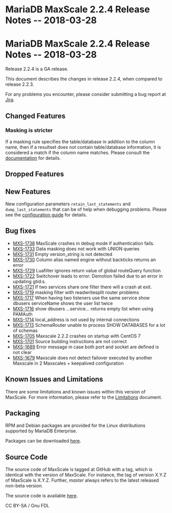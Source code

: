 
# MariaDB MaxScale 2.2.4 Release Notes -- 2018-03-28

# MariaDB MaxScale 2.2.4 Release Notes -- 2018-03-28


Release 2.2.4 is a GA release.


This document describes the changes in release 2.2.4, when compared to
release 2.2.3.


For any problems you encounter, please consider submitting a bug
report at [Jira](https://jira.mariadb.org).


## Changed Features


### Masking is stricter


If a masking rule specifies the table/database in addition to the column
name, then if a resultset does not contain table/database information, it
is considered a match if the column name matches. Please consult the
[documentation](../maxscale-22-filters/mariadb-maxscale-22-masking.md) for details.


## Dropped Features


## New Features


New configuration parameters `retain_last_statements` and
`dump_last_statements` that can be of help when debugging problems. Please
see the [configuration guide](../maxscale-22-getting-started/mariadb-maxscale-22-mariadb-maxscale-configuration-usage-scenarios.md)
for details.


## Bug fixes


* [MXS-1738](https://jira.mariadb.org/browse/MXS-1738) MaxScale crashes in debug mode if authentication fails.
* [MXS-1733](https://jira.mariadb.org/browse/MXS-1733) Data masking does not work with UNION queries
* [MXS-1731](https://jira.mariadb.org/browse/MXS-1731) Empty version_string is not detected
* [MXS-1730](https://jira.mariadb.org/browse/MXS-1730) Column alias named engine without backticks returns an error
* [MXS-1729](https://jira.mariadb.org/browse/MXS-1729) Luafilter ignores return value of global routeQuery function
* [MXS-1722](https://jira.mariadb.org/browse/MXS-1722) Switchover leads to error: Demotion failed due to an error in updating gtid:s.
* [MXS-1721](https://jira.mariadb.org/browse/MXS-1721) If two services share one filter there will a crash at exit.
* [MXS-1719](https://jira.mariadb.org/browse/MXS-1719) masking filter with readwritesplit router problems
* [MXS-1717](https://jira.mariadb.org/browse/MXS-1717) When having two listeners use the same service show dbusers serviceName shows the user list twice
* [MXS-1716](https://jira.mariadb.org/browse/MXS-1716) show dbusers ...service... returns empty list when using PAMAuth
* [MXS-1714](https://jira.mariadb.org/browse/MXS-1714) local_address is not used by internal connections
* [MXS-1713](https://jira.mariadb.org/browse/MXS-1713) SchemaRouter unable to process SHOW DATABASES for a lot of schemas
* [MXS-1705](https://jira.mariadb.org/browse/MXS-1705) Maxscale 2.2.2 crashes on startup with CentOS 7
* [MXS-1701](https://jira.mariadb.org/browse/MXS-1701) Source building instructions are not correct
* [MXS-1689](https://jira.mariadb.org/browse/MXS-1689) Error message in case both port and socket are defined is not clear
* [MXS-1679](https://jira.mariadb.org/browse/MXS-1679) Maxscale does not detect failover executed by another Maxscale in 2 Maxscales + keepalived configuration


## Known Issues and Limitations


There are some limitations and known issues within this version of MaxScale.
For more information, please refer to the [Limitations](../about-maxscale-22/mariadb-maxscale-22-limitations-and-known-issues-within-mariadb-maxscale.md) document.


## Packaging


RPM and Debian packages are provided for the Linux distributions supported
by MariaDB Enterprise.


Packages can be downloaded [here](https://mariadb.com/resources/downloads).


## Source Code


The source code of MaxScale is tagged at GitHub with a tag, which is identical
with the version of MaxScale. For instance, the tag of version X.Y.Z of MaxScale
is X.Y.Z. Further, *master* always refers to the latest released non-beta version.


The source code is available [here](https://github.com/mariadb-corporation/MaxScale).


CC BY-SA / Gnu FDL

